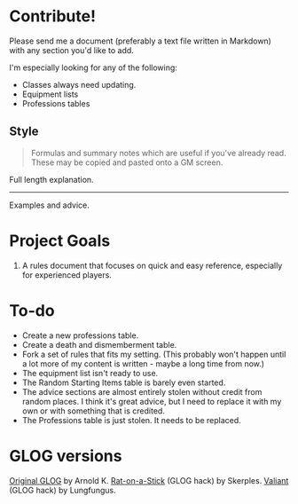 

# Contribute!

Please send me a document (preferably a text file written in Markdown) with any section you'd like to add.

I'm especially looking for any of the following:

- Classes always need updating.
- Equipment lists
- Professions tables

## Style

> Formulas and summary notes which are useful if you've already read. These may be copied and pasted onto a GM screen.

Full length explanation.

------

Examples and advice.

# Project Goals

1. A rules document that focuses on quick and easy reference, especially for experienced players.

# To-do

* Create a new professions table.
* Create a death and dismemberment table.
* Fork a set of rules that fits my setting. (This probably won't happen until a lot more of my content is written - maybe a long time from now.)
* The equipment list isn't ready to use.
* The Random Starting Items table is barely even started.
* The advice sections are almost entirely stolen without credit from random places. I think it's great advice, but I need to replace it with my own or with something that is credited.
* The Professions table is just stolen. It needs to be replaced.

# GLOG versions

[Original GLOG](http://goblinpunch.blogspot.ca/2016/05/the-glog.html) by Arnold K.
[Rat-on-a-Stick](https://coinsandscrolls.blogspot.ca/2018/01/osr-glog-based-homebrew-v01-rat-on.html) (GLOG hack) by Skerples.
[Valiant](https://drive.google.com/open?id=1aX9tJguzXvbxU4cwv1S_f9fZBaSQKeo9) (GLOG hack) by Lungfungus.

